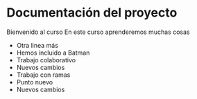 # Documentación del proyecto

Bienvenido al curso
En este curso aprenderemos muchas cosas

- Otra linea más
- Hemos incluido a Batman
- Trabajo colaborativo
- Nuevos cambios
- Trabajo con ramas
- Punto nuevo
- Nuevos cambios
